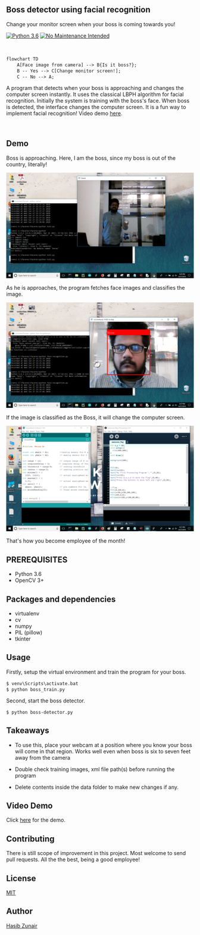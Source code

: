 ## Boss detector using facial recognition

Change your monitor screen when your boss is coming towards you!

[![Python 3.6](https://img.shields.io/badge/Python-3.6-blue.svg)](https://www.python.org/downloads/release/python-360/)
[![No Maintenance Intended](http://unmaintained.tech/badge.svg)](http://unmaintained.tech/)

<br/>

```mermaid
flowchart TD
	A[Face image from camera] --> B{Is it boss?};
	B -- Yes --> C[Change monitor screen!];
	C -- No --> A;
```

A program that detects when your boss is approaching and changes the computer screen instantly. It uses the classical LBPH algorithm for facial recognition. Initially the system is training with the boss's face. When boss is detected, the interface changes the computer screen. It is a fun way to implement facial recognition! Video demo [here](https://www.youtube.com/watch?v=17ElyWwVVdk).


</p>
<br/>

## Demo

Boss is approaching. Here, I am the boss, since my boss is out of the country, literally!

![alt text center](https://github.com/hasibzunair/boss-detector/blob/master/demo%20pictures/boss_is_nearby.png)

As he is approaches, the program fetches face images and classifies the image.

![alt text](https://github.com/hasibzunair/boss-detector/blob/master/demo%20pictures/boss_face_classified.png)

If the image is classified as the Boss, it will change the computer screen.

![alt text](https://github.com/hasibzunair/boss-detector/blob/master/demo%20pictures/fake-screen.png)

That's how you become employee of the month!

## PREREQUISITES
- Python 3.6
- OpenCV 3+

## Packages and dependencies
* virtualenv
* cv
* numpy
* PIL (pillow)
* tkinter

## Usage

Firstly, setup the virtual environment and train the program for your boss.
```
$ venv\Scripts\activate.bat
$ python boss_train.py
```
Second, start the boss detector.
```
$ python boss-detector.py
```
## Takeaways

* To use this, place your webcam at a position where you know your boss will come in that region. Works well even when boss is six to seven feet away from the camera

* Double check training images, xml file path(s) before running the program

* Delete contents inside the data folder to make new changes if any.

## Video Demo
Click [here](https://www.youtube.com/watch?v=17ElyWwVVdk&feature=youtu.be) for the demo.

## Contributing
There is still scope of improvement in this project. Most welcome to send pull requests. All the the best, being a good employee!
## License
[MIT](https://github.com/hasibzunair/boss-detector/blob/master/LICENSE)

## Author
[Hasib Zunair](http://hasibzunair.github.io/)

